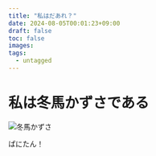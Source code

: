 ```yaml
---
title: "私はだあれ？"
date: 2024-08-05T00:01:23+09:00
draft: false
toc: false
images:
tags:
  - untagged
---
```



# 私は冬馬かずさである

![冬馬かずさ](/images/kaz007110.png)


ぱにたん！